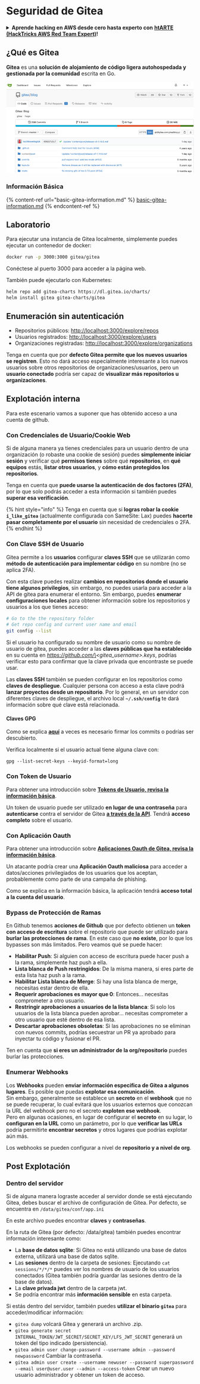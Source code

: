 # Seguridad de Gitea

<details>

<summary><strong>Aprende hacking en AWS desde cero hasta experto con</strong> <a href="https://training.hacktricks.xyz/courses/arte"><strong>htARTE (HackTricks AWS Red Team Expert)</strong></a><strong>!</strong></summary>

Otras formas de apoyar a HackTricks:

* Si deseas ver tu **empresa anunciada en HackTricks** o **descargar HackTricks en PDF** Consulta los [**PLANES DE SUSCRIPCIÓN**](https://github.com/sponsors/carlospolop)!
* Obtén el [**swag oficial de PEASS & HackTricks**](https://peass.creator-spring.com)
* Descubre [**The PEASS Family**](https://opensea.io/collection/the-peass-family), nuestra colección exclusiva de [**NFTs**](https://opensea.io/collection/the-peass-family)
* **Únete al** 💬 [**grupo de Discord**](https://discord.gg/hRep4RUj7f) o al [**grupo de telegram**](https://t.me/peass) o **síguenos** en **Twitter** 🐦 [**@hacktricks\_live**](https://twitter.com/hacktricks\_live)**.**
* **Comparte tus trucos de hacking enviando PRs a los repositorios de** [**HackTricks**](https://github.com/carlospolop/hacktricks) y [**HackTricks Cloud**](https://github.com/carlospolop/hacktricks-cloud).

</details>

## ¿Qué es Gitea

**Gitea** es una **solución de alojamiento de código ligera autohospedada y gestionada por la comunidad** escrita en Go.

![](<../../.gitbook/assets/image (160).png>)

### Información Básica

{% content-ref url="basic-gitea-information.md" %}
[basic-gitea-information.md](basic-gitea-information.md)
{% endcontent-ref %}

## Laboratorio

Para ejecutar una instancia de Gitea localmente, simplemente puedes ejecutar un contenedor de docker:
```bash
docker run -p 3000:3000 gitea/gitea
```
Conéctese al puerto 3000 para acceder a la página web.

También puede ejecutarlo con Kubernetes:
```
helm repo add gitea-charts https://dl.gitea.io/charts/
helm install gitea gitea-charts/gitea
```
## Enumeración sin autenticación

* Repositorios públicos: [http://localhost:3000/explore/repos](http://localhost:3000/explore/repos)
* Usuarios registrados: [http://localhost:3000/explore/users](http://localhost:3000/explore/users)
* Organizaciones registradas: [http://localhost:3000/explore/organizations](http://localhost:3000/explore/organizations)

Tenga en cuenta que por **defecto Gitea permite que los nuevos usuarios se registren**. Esto no dará acceso especialmente interesante a los nuevos usuarios sobre otros repositorios de organizaciones/usuarios, pero un **usuario conectado** podría ser capaz de **visualizar más repositorios u organizaciones**.

## Explotación interna

Para este escenario vamos a suponer que has obtenido acceso a una cuenta de github.

### Con Credenciales de Usuario/Cookie Web

Si de alguna manera ya tienes credenciales para un usuario dentro de una organización (o robaste una cookie de sesión) puedes **simplemente iniciar sesión** y verificar qué **permisos tienes** sobre qué **repositorios**, en **qué equipos** estás, **listar otros usuarios**, y **cómo están protegidos los repositorios**.

Tenga en cuenta que **puede usarse la autenticación de dos factores (2FA)**, por lo que solo podrás acceder a esta información si también puedes **superar esa verificación**.

{% hint style="info" %}
Tenga en cuenta que si **logras robar la cookie `i_like_gitea`** (actualmente configurada con SameSite: Lax) puedes **hacerte pasar completamente por el usuario** sin necesidad de credenciales o 2FA.
{% endhint %}

### Con Clave SSH de Usuario

Gitea permite a los **usuarios** configurar **claves SSH** que se utilizarán como **método de autenticación para implementar código** en su nombre (no se aplica 2FA).

Con esta clave puedes realizar **cambios en repositorios donde el usuario tiene algunos privilegios**, sin embargo, no puedes usarla para acceder a la API de gitea para enumerar el entorno. Sin embargo, puedes **enumerar configuraciones locales** para obtener información sobre los repositorios y usuarios a los que tienes acceso:
```bash
# Go to the the repository folder
# Get repo config and current user name and email
git config --list
```
Si el usuario ha configurado su nombre de usuario como su nombre de usuario de gitea, puedes acceder a las **claves públicas que ha establecido** en su cuenta en _https://github.com/\<gitea\_username>.keys_, podrías verificar esto para confirmar que la clave privada que encontraste se puede usar.

Las **claves SSH** también se pueden configurar en los repositorios como **claves de despliegue**. Cualquier persona con acceso a esta clave podrá **lanzar proyectos desde un repositorio**. Por lo general, en un servidor con diferentes claves de despliegue, el archivo local **`~/.ssh/config`** te dará información sobre qué clave está relacionada.

#### Claves GPG

Como se explica [**aquí**](https://github.com/carlospolop/hacktricks-cloud/blob/master/pentesting-ci-cd/gitea-security/broken-reference/README.md) a veces es necesario firmar los commits o podrías ser descubierto.

Verifica localmente si el usuario actual tiene alguna clave con:
```shell
gpg --list-secret-keys --keyid-format=long
```
### Con Token de Usuario

Para obtener una introducción sobre [**Tokens de Usuario, revisa la información básica**](basic-gitea-information.md#personal-access-tokens).

Un token de usuario puede ser utilizado **en lugar de una contraseña** para **autenticarse** contra el servidor de Gitea [**a través de la API**](https://try.gitea.io/api/swagger#/). Tendrá **acceso completo** sobre el usuario.

### Con Aplicación Oauth

Para obtener una introducción sobre [**Aplicaciones Oauth de Gitea, revisa la información básica**](./#with-oauth-application).

Un atacante podría crear una **Aplicación Oauth maliciosa** para acceder a datos/acciones privilegiados de los usuarios que los aceptan, probablemente como parte de una campaña de phishing.

Como se explica en la información básica, la aplicación tendrá **acceso total a la cuenta del usuario**.

### Bypass de Protección de Ramas

En Github tenemos **acciones de Github** que por defecto obtienen un **token con acceso de escritura** sobre el repositorio que puede ser utilizado para **burlar las protecciones de rama**. En este caso que **no existe**, por lo que los bypasses son más limitados. Pero veamos qué se puede hacer:

* **Habilitar Push**: Si alguien con acceso de escritura puede hacer push a la rama, simplemente haz push a ella.
* **Lista blanca de Push restringidos**: De la misma manera, si eres parte de esta lista haz push a la rama.
* **Habilitar Lista blanca de Merge**: Si hay una lista blanca de merge, necesitas estar dentro de ella.
* **Requerir aprobaciones es mayor que 0**: Entonces... necesitas comprometer a otro usuario.
* **Restringir aprobaciones a usuarios de la lista blanca**: Si solo los usuarios de la lista blanca pueden aprobar... necesitas comprometer a otro usuario que esté dentro de esa lista.
* **Descartar aprobaciones obsoletas**: Si las aprobaciones no se eliminan con nuevos commits, podrías secuestrar un PR ya aprobado para inyectar tu código y fusionar el PR.

Ten en cuenta que **si eres un administrador de la org/repositorio** puedes burlar las protecciones.

### Enumerar Webhooks

Los **Webhooks** pueden **enviar información específica de Gitea a algunos lugares**. Es posible que puedas **explotar esa comunicación**.\
Sin embargo, generalmente se establece un **secreto** en el **webhook** que no se puede recuperar, lo cual evitará que los usuarios externos que conozcan la URL del webhook pero no el secreto **exploten ese webhook**.\
Pero en algunas ocasiones, en lugar de configurar el **secreto** en su lugar, lo **configuran en la URL** como un parámetro, por lo que **verificar las URLs** podría permitirte **encontrar secretos** y otros lugares que podrías explotar aún más.

Los webhooks se pueden configurar a nivel de **repositorio y a nivel de org**.

## Post Explotación

### Dentro del servidor

Si de alguna manera lograste acceder al servidor donde se está ejecutando Gitea, debes buscar el archivo de configuración de Gitea. Por defecto, se encuentra en `/data/gitea/conf/app.ini`

En este archivo puedes encontrar **claves** y **contraseñas**.

En la ruta de Gitea (por defecto: /data/gitea) también puedes encontrar información interesante como:

* La **base de datos sqlite**: Si Gitea no está utilizando una base de datos externa, utilizará una base de datos sqlite.
* Las **sesiones** dentro de la carpeta de sesiones: Ejecutando `cat sessions/*/*/*` puedes ver los nombres de usuario de los usuarios conectados (Gitea también podría guardar las sesiones dentro de la base de datos).
* La **clave privada jwt** dentro de la carpeta jwt.
* Se podría encontrar más **información sensible** en esta carpeta.

Si estás dentro del servidor, también puedes **utilizar el binario `gitea`** para acceder/modificar información:

* `gitea dump` volcará Gitea y generará un archivo .zip.
* `gitea generate secret INTERNAL_TOKEN/JWT_SECRET/SECRET_KEY/LFS_JWT_SECRET` generará un token del tipo indicado (persistencia).
* `gitea admin user change-password --username admin --password newpassword` Cambiar la contraseña.
* `gitea admin user create --username newuser --password superpassword --email user@user.user --admin --access-token` Crear un nuevo usuario administrador y obtener un token de acceso.
